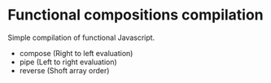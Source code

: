 # Functional compositions compilation

Simple compilation of functional Javascript.

- compose (Right to left evaluation)
- pipe (Left to right evaluation)
- reverse (Shoft array order)

